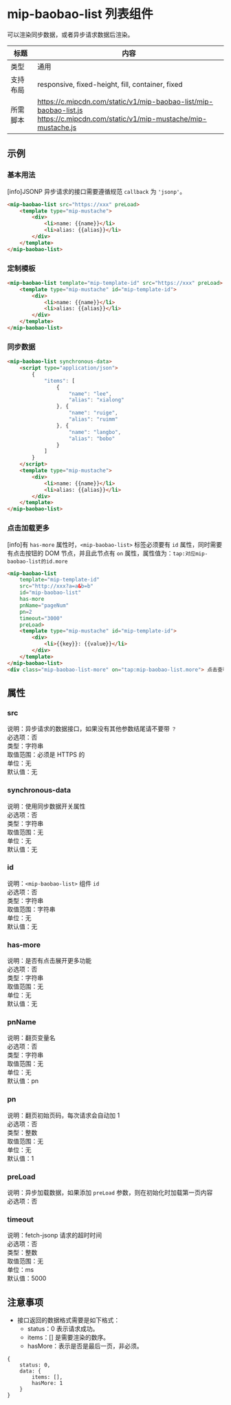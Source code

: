 # mip-baobao-list 列表组件

可以渲染同步数据，或者异步请求数据后渲染。

标题|内容
----|----
类型|通用
支持布局|responsive, fixed-height, fill, container, fixed
所需脚本|https://c.mipcdn.com/static/v1/mip-baobao-list/mip-baobao-list.js<br/> https://c.mipcdn.com/static/v1/mip-mustache/mip-mustache.js

## 示例

### 基本用法

[info]JSONP 异步请求的接口需要遵循规范 `callback` 为 `'jsonp'`。

```html
<mip-baobao-list src="https://xxx" preLoad>
    <template type="mip-mustache">
        <div>
            <li>name: {{name}}</li>
            <li>alias: {{alias}}</li>
        </div>
    </template>
</mip-baobao-list>
```

### 定制模板

```html
<mip-baobao-list template="mip-template-id" src="https://xxx" preLoad>
    <template type="mip-mustache" id="mip-template-id">
        <div>
            <li>name: {{name}}</li>
            <li>alias: {{alias}}</li>
        </div>
    </template>
</mip-baobao-list>
```

### 同步数据

```html
<mip-baobao-list synchronous-data>
    <script type="application/json">
        {
            "items": [
                {
                    "name": "lee",
                    "alias": "xialong"
                }, {
                    "name": "ruige",
                    "alias": "ruimm"
                }, {
                    "name": "langbo",
                    "alias": "bobo"
                }
            ]
        }
    </script>
    <template type="mip-mustache">
        <div>
            <li>name: {{name}}</li>
            <li>alias: {{alias}}</li>
        </div>
    </template>
</mip-baobao-list>
```

### 点击加载更多

[info]有 `has-more` 属性时，`<mip-baobao-list>` 标签必须要有 `id` 属性，同时需要有点击按钮的 DOM 节点，并且此节点有 `on` 属性，属性值为：`tap:对应mip-baobao-list的id.more`

```html
<mip-baobao-list 
    template="mip-template-id"
    src="http://xxx?a=a&b=b"
    id="mip-baobao-list"
    has-more
    pnName="pageNum"
    pn=2
    timeout="3000"
    preLoad>
    <template type="mip-mustache" id="mip-template-id">
        <div>
            <li>{{key}}: {{value}}</li>
        </div>
    </template>
</mip-baobao-list>
<div class="mip-baobao-list-more" on="tap:mip-baobao-list.more"> 点击查看更多 </div>
```

## 属性

### src

说明：异步请求的数据接口，如果没有其他参数结尾请不要带 `？`      
必选项：否    
类型：字符串    
取值范围：必须是 HTTPS 的    
单位：无    
默认值：无

### synchronous-data

说明：使用同步数据开关属性    
必选项：否    
类型：字符串    
取值范围：无    
单位：无    
默认值：无 

### id

说明：`<mip-baobao-list>` 组件 `id`    
必选项：否    
类型：字符串    
取值范围：字符串    
单位：无    
默认值：无

### has-more

说明：是否有点击展开更多功能   
必选项：否    
类型：字符串    
取值范围：无    
单位：无    
默认值：无

### pnName

说明：翻页变量名     
必选项：否    
类型：字符串    
取值范围：无    
单位：无    
默认值：pn

### pn

说明：翻页初始页码，每次请求会自动加 1     
必选项：否    
类型：整数    
取值范围：无    
单位：无    
默认值：1 

### preLoad

说明：异步加载数据，如果添加 `preLoad` 参数，则在初始化时加载第一页内容     
必选项：否    

### timeout

说明：fetch-jsonp 请求的超时时间         
必选项：否   
类型：整数   
取值范围：无   
单位：ms   
默认值：5000

## 注意事项

- 接口返回的数据格式需要是如下格式：
    - status：0 表示请求成功。
    - items：[] 是需要渲染的数序。
    - hasMore：表示是否是最后一页，非必须。

```
{
    status: 0, 
    data: { 
        items: [], 
        hasMore: 1 
    }
}  
```    
